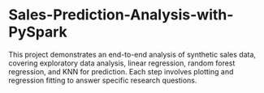 # Sales-Prediction-Analysis-with-PySpark
This project demonstrates an end-to-end analysis of synthetic sales data, covering exploratory data analysis, linear regression, random forest regression, and KNN for prediction. Each step involves plotting and regression fitting to answer specific research questions.
